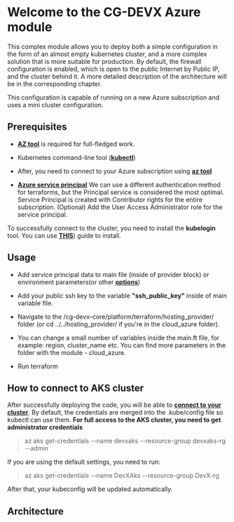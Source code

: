 # Welcome to the CG-DEVX Azure module

This complex module allows you to deploy both a simple configuration in the form of an almost empty kubernetes cluster, and a more complex solution that is more suitable for production.
By default, the firewall configuration is enabled, which is open to the public Internet by Public IP, and the cluster behind it. A more detailed description of the architecture will be in the corresponding chapter.

This configuration is capable of running on a new Azure subscription and uses a mini cluster configuration.

## Prerequisites

- **[AZ tool](https://learn.microsoft.com/en-us/cli/azure/install-azure-cli)** is required for full-fledged work.
  
- Kubernetes command-line tool (**[kubectl](https://kubernetes.io/releases/download/)**)

- After, you need to connect to your Azure subscription using **[az tool](https://learn.microsoft.com/en-us/azure/developer/terraform/get-started-cloud-shell-bash?tabs=bash#authenticate-to-azure-via-a-microsoft-account)**

 - **[Azure service principal](https://learn.microsoft.com/en-us/azure/developer/terraform/get-started-cloud-shell-bash?tabs=bash#create-a-service-principal)**
We can use a different authentication method for terraforms, but the Principal service is considered the most optimal.
Service Principal is created with Contributor rights for the entire subscription.
(Optional) Add the User Access Administrator role for the service principal.


To successfully connect to the cluster, you need to install the **kubelogin** tool. You can use **[THIS](https://azure.github.io/kubelogin/install.html)**) guide to install.

## Usage

- Add service principal data to main file (inside of provider block) or environment parameters(or other **[options](https://learn.microsoft.com/en-us/azure/developer/terraform/authenticate-to-azure?tabs=bash#terraform-and-azure-authentication-scenarios)**)
  
- Add your public ssh key to the variable **"ssh_public_key"** inside of main variable file.

- Navigate to the /cg-devx-core/platform/terraform/hosting_provider/ folder (or cd ../../hosting_provider/ if you're in the cloud_azure folder).
  
- You can change a small number of variables inside the main.ft file, for example: region, cluster_name etc. You can find more parameters in the folder with the module - cloud_azure.

- Run terraform

## How to connect to AKS cluster

After successfully deploying the code, you will be able to **[connect to your cluster](https://learn.microsoft.com/en-us/azure/architecture/guide/security/access-azure-kubernetes-service-cluster-api-server#access-the-aks-cluster-over-the-internet)**.
By default, the credentials are merged into the .kube/config file so kubectl can use them. **For full access to the AKS cluster, you need to get administrator credentials**

> az aks get-credentials --name devxaks --resource-group devxaks-rg --admin

If you are using the default settings, you need to run:
> az aks get-credentials --name DevXAks --resource-group DevX-rg

After that, your kubeconfig will be updated automatically.
## Architecture
